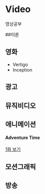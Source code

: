 # Video
영상공부

##이론

## 영화
- Vertigo
- Inception

## 광고

## 뮤직비디오

## 애니메이션

#### Adventure Time
[1화 보기](https://www.youtube.com/watch?v=AmEp7HSfrig)


## 모션그래픽

## 방송
